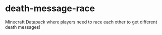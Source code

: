 # death-message-race
Minecraft Datapack where players need to race each other to get different death messages!
